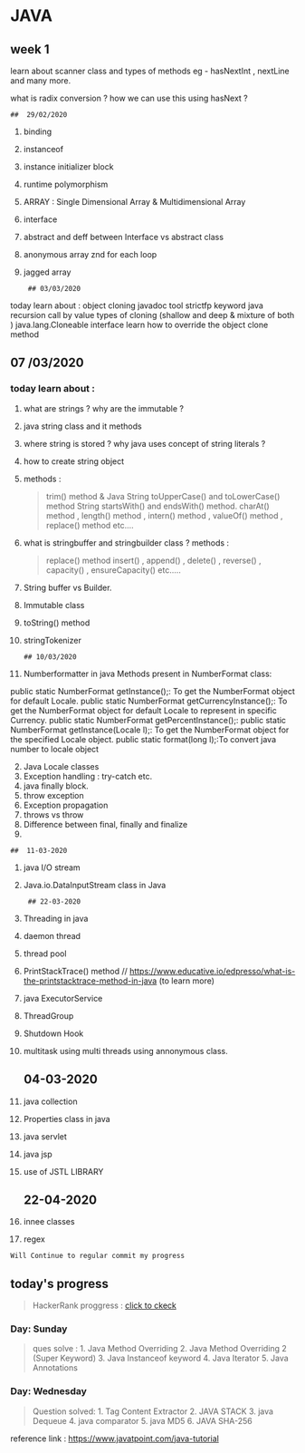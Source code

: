 # JAVA

## week 1


learn about  scanner class
and types of methods 
eg - hasNextInt  ,  nextLine and many more.

what is radix conversion ?  how we can use this using hasNext ? 


	##	29/02/2020


1. binding
2. instanceof
3. instance initializer block
4. runtime polymorphism
5. ARRAY : 	Single Dimensional Array & Multidimensional Array
6. interface 
7. abstract and deff between Interface vs abstract class
8. anonymous array znd for each loop
9. jagged array



		## 03/03/2020
today learn about :
object cloning 
javadoc tool
strictfp keyword
java recursion
call by value
types of cloning (shallow and deep & mixture of both )
java.lang.Cloneable interface
learn how to override the object clone method 


##		07 /03/2020

### today learn about :
1. what are strings ? why are the immutable ?
2. java string class and it methods
3. where string is stored ? why java uses concept of string literals ?
4. how to create string object
5. methods :
	> trim() method & Java String toUpperCase() and toLowerCase() method
	> String startsWith() and endsWith() method.
	> charAt() method , length() method , intern() method , valueOf() method , replace() method
	etc.... 
6. what is stringbuffer and stringbuilder class ?
 methods :
	> replace() method
	> insert() , append() , delete() , reverse() , capacity() , ensureCapacity()
	etc.....
7. String buffer vs Builder.
8. Immutable class
9. toString() method
10. stringTokenizer

		## 10/03/2020

1. Numberformatter in java
Methods present in NumberFormat class:

public static NumberFormat getInstance();: To get the NumberFormat object for default Locale.
public static NumberFormat getCurrencyInstance();: To get the NumberFormat object for default Locale to represent in specific Currency.
public static NumberFormat getPercentInstance();:
public static NumberFormat getInstance(Locale l);: To get the NumberFormat object for the specified Locale object.
public static format(long l);:To convert java number to locale object

2. Java Locale classes
3. Exception handling : try-catch etc.
4. java finally block.
5. throw exception
6. Exception propagation
7. throws vs throw 
8. Difference between final, finally and finalize
9. 

	##	11-03-2020

1. java  I/O stream
2. Java.io.DataInputStream class in Java


		## 22-03-2020

1. Threading in java
2. daemon thread
3. thread pool
4. PrintStackTrace() method  // https://www.educative.io/edpresso/what-is-the-printstacktrace-method-in-java (to learn more)
5. java ExecutorService
6. ThreadGroup 
7. Shutdown Hook
8. multitask using multi threads using annonymous class.
  		
      
      ## 04-03-2020

1. java collection 
2. Properties class in java
3. java servlet
4. java jsp
5. use of JSTL LIBRARY

	##	22-04-2020
1. innee classes
2. regex 

`Will Continue to regular commit my progress`
## today's progress 

> HackerRank proggress :
[click to ckeck](https://www.hackerrank.com/KushagraBansal?hr_r=1)
###  Day: Sunday
> ques solve : 1. Java Method Overriding
	       2. Java Method Overriding 2 (Super Keyword)
	       3. Java Instanceof keyword
	       4. Java Iterator
	       5. Java Annotations
	    
	    
### Day: Wednesday
>Question solved:  1. Tag Content Extractor
		   2. JAVA STACK
		   3. java Dequeue
		   4. java comparator
		   5. java MD5
		   6. JAVA SHA-256
		   
	




reference link : https://www.javatpoint.com/java-tutorial

